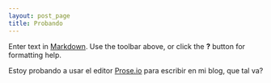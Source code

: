 ```yaml
---
layout: post_page
title: Probando
---
```



Enter text in [Markdown](http://daringfireball.net/projects/markdown/). Use the toolbar above, 
or click the **?** button for formatting help.

Estoy probando a usar el editor [Prose.io](http://prose.io) para escribir en mi blog, que tal va?